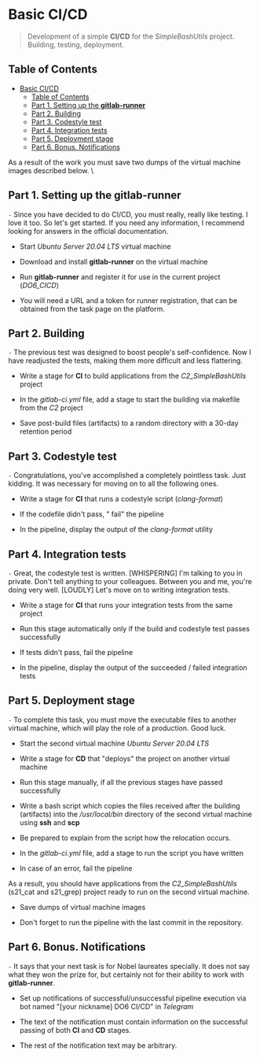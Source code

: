 # Basic CI/CD

>Development of a simple **CI/CD** for the *SimpleBashUtils* project. Building, testing, deployment.

## Table of Contents

- [Basic CI/CD](#basic-cicd)
  - [Table of Contents](#table-of-contents)
  - [Part 1. Setting up the **gitlab-runner**](#part-1-setting-up-the-gitlab-runner)
  - [Part 2. Building](#part-2-building)
  - [Part 3. Codestyle test](#part-3-codestyle-test)
  - [Part 4. Integration tests](#part-4-integration-tests)
  - [Part 5. Deployment stage](#part-5-deployment-stage)
  - [Part 6. Bonus. Notifications](#part-6-bonus-notifications)

As a result of the work you must save two dumps of the virtual machine images described below. \

## Part 1. Setting up the **gitlab-runner**

`-` Since you have decided to do CI/CD, you must really, really like testing. I love it too. So let's get started.
If you need any information, I recommend looking for answers in the official documentation.

- Start *Ubuntu Server 20.04 LTS* virtual machine

- Download and install **gitlab-runner** on the virtual machine

- Run **gitlab-runner** and register it for use in the current project (*DO6_CICD*)

- You will need a URL and a token for runner registration, that can be obtained from the task page on the platform.

## Part 2. Building

`-` The previous test was designed to boost people's self-confidence.
Now I have readjusted the tests, making them more difficult and less flattering.

- Write a stage for **CI** to build applications from the *C2_SimpleBashUtils* project

- In the *gitlab-ci.yml* file, add a stage to start the building via makefile from the *C2* project

- Save post-build files (artifacts) to a random directory with a 30-day retention period

## Part 3. Codestyle test

`-` Congratulations, you've accomplished a completely pointless task. Just kidding. It was necessary for moving on to all the following ones.

- Write a stage for **CI** that runs a codestyle script (*clang-format*)

- If the codefile didn't pass, " fail" the pipeline

- In the pipeline, display the output of the *clang-format* utility

## Part 4. Integration tests

`-` Great, the codestyle test is written. [WHISPERING] I'm talking to you in private. Don't tell anything to your colleagues.
Between you and me, you're doing very well. [LOUDLY] Let's move on to writing integration tests.

- Write a stage for **CI** that runs your integration tests from the same project

- Run this stage automatically only if the build and codestyle test passes successfully

- If tests didn't pass, fail the pipeline

- In the pipeline, display the output of the succeeded / failed integration tests

## Part 5. Deployment stage

`-` To complete this task, you must move the executable files to another virtual machine, which will play the role of a production. Good luck.

- Start the second virtual machine *Ubuntu Server 20.04 LTS*

- Write a stage for **CD** that "deploys" the project on another virtual machine

- Run this stage manually, if all the previous stages have passed successfully

- Write a bash script which copies the files received after the building (artifacts) into the */usr/local/bin* directory of the second virtual machine using **ssh** and **scp**

- Be prepared to explain from the script how the relocation occurs.

- In the *gitlab-ci.yml* file, add a stage to run the script you have written

- In case of an error, fail the pipeline

As a result, you should have applications from the *C2_SimpleBashUtils* (s21_cat and s21_grep) project ready to run on the second virtual machine.

- Save dumps of virtual machine images

- Don't forget to run the pipeline with the last commit in the repository.

## Part 6. Bonus. Notifications

`-` It says that your next task is for Nobel laureates specially.
It does not say what they won the prize for, but certainly not for their ability to work with **gitlab-runner**.

- Set up notifications of successful/unsuccessful pipeline execution via bot named "[your nickname] DO6 CI/CD" in *Telegram*

- The text of the notification must contain information on the successful passing of both **CI** and **CD** stages.
- The rest of the notification text may be arbitrary.
